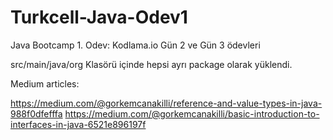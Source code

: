 # Turkcell-Java-Odev1

Java Bootcamp 1. Odev: Kodlama.io Gün 2 ve Gün 3 ödevleri

src/main/java/org Klasörü içinde hepsi ayrı package olarak yüklendi.

Medium articles:

https://medium.com/@gorkemcanakilli/reference-and-value-types-in-java-988f0dfefffa
https://medium.com/@gorkemcanakilli/basic-introduction-to-interfaces-in-java-6521e896197f
